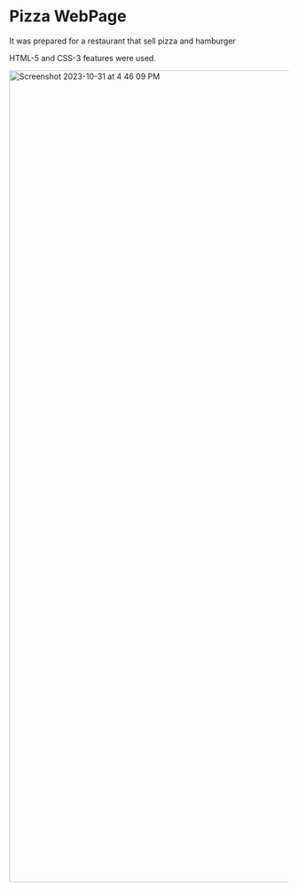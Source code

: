 

<h1>Pizza WebPage</h1>


<p>It was prepared for a restaurant that sell pizza and hamburger</p>

<p>HTML-5 and CSS-3 features were used.</p>




<img width="1465" alt="Screenshot 2023-10-31 at 4 46 09 PM" src="https://github.com/nazanyilmaz/Pizza-Webpage/assets/147782488/d46b0a47-9bf3-4803-8aef-ff37df8d1df3">













